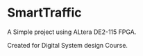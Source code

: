# SmartTraffic
A Simple project using ALtera DE2-115 FPGA.

Created for Digital System design Course.
